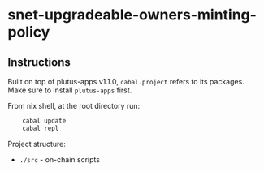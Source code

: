 # snet-upgradeable-owners-minting-policy


## Instructions 

Built on top of plutus-apps v1.1.0, `cabal.project` refers to its packages. Make sure to install `plutus-apps` first.

From nix shell, at the root directory run:

```sh
    cabal update
    cabal repl
```

Project structure:
  - `./src` - on-chain scripts
